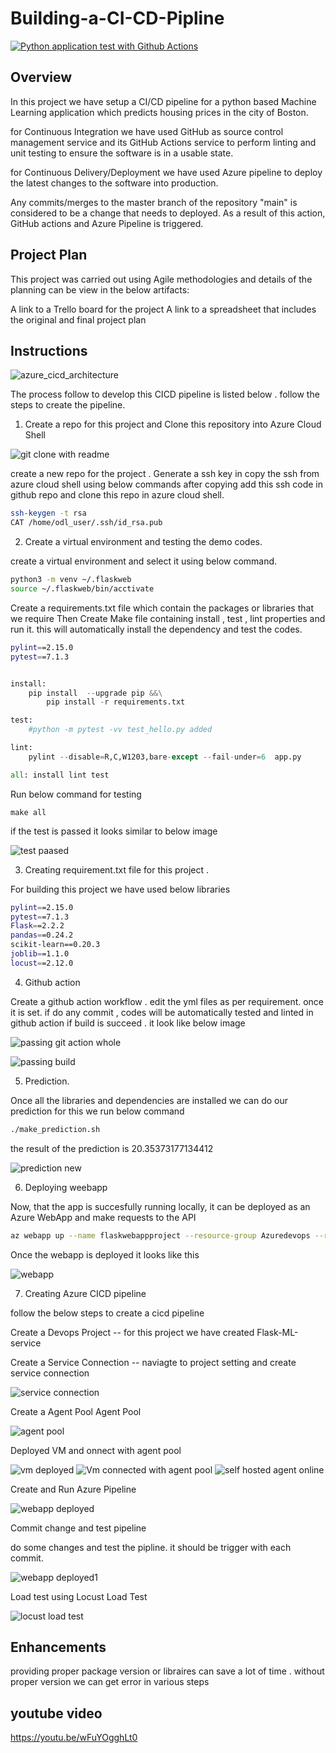 # Building-a-CI-CD-Pipline

[![Python application test with Github Actions](https://github.com/AnalyticNaveen/Building-a-CI-CD-Pipline/actions/workflows/main.yml/badge.svg?branch=main)](https://github.com/AnalyticNaveen/Building-a-CI-CD-Pipline/actions/workflows/main.yml)

## Overview
In this project we have setup a CI/CD pipeline for a python based Machine Learning application which predicts housing prices in the city of Boston.

for Continuous Integration we have used GitHub as source control management service and its GitHub Actions service to perform linting and unit testing to ensure the software is in a usable state.

for Continuous Delivery/Deployment we have used Azure pipeline to deploy the latest changes to the software into production.

Any commits/merges to the master branch of the repository "main" is considered to be a change that needs to deployed. As a result of this action, GitHub actions and Azure Pipeline is triggered.

## Project Plan
This project was carried out using Agile methodologies and details of the planning can be view in the below artifacts:

A link to a Trello board for the project
A link to a spreadsheet that includes the original and final project plan

## Instructions
![azure_cicd_architecture](https://user-images.githubusercontent.com/104189782/191111747-1dc9a881-9a24-45ea-a478-658a367e47c3.png)


The process follow to develop this CICD pipeline is listed below . follow the steps to create the pipeline.


1. Create a repo for this project and Clone this repository into Azure Cloud Shell

![git clone with readme](https://user-images.githubusercontent.com/104189782/191113389-bd811b92-873b-4b8b-a885-0f82dfe3aca0.png)


create a new repo for the project . Generate a ssh key in copy the ssh from azure cloud shell using below commands
after copying add this ssh code in github repo and clone this repo in azure cloud shell.

```bash
ssh-keygen -t rsa
CAT /home/odl_user/.ssh/id_rsa.pub
```


2. Create a virtual environment and testing the demo codes.

create a virtual environment and select it using below command.

```bash
python3 -m venv ~/.flaskweb
source ~/.flaskweb/bin/acctivate
```

Create a requirements.txt file which contain the packages or libraries that we require 
Then Create Make file containing install , test , lint properties and run it. this will automatically install the dependency and test the codes.


```bash
pylint==2.15.0
pytest==7.1.3
```

```python

install:
	pip install  --upgrade pip &&\
		pip install -r requirements.txt

test:
	#python -m pytest -vv test_hello.py added 

lint:
	pylint --disable=R,C,W1203,bare-except --fail-under=6  app.py

all: install lint test

```
Run below command for testing

```
make all
```
if the test is passed it looks similar to below image 

![test paased](https://user-images.githubusercontent.com/104189782/191115398-4b0daef6-0f01-4e7d-aab7-c32e37286d8c.png)

3. Creating requirement.txt file for this project .

For building this project we have used below libraries 

```bash
pylint==2.15.0
pytest==7.1.3
Flask==2.2.2
pandas==0.24.2
scikit-learn==0.20.3
joblib==1.1.0
locust==2.12.0
```
4. Github action

Create a github action workflow . edit the yml files as per requirement. 
once it is set. if do any commit , codes will be automatically tested and linted in github action
if build is succeed . it look like below image

![passing git action whole](https://user-images.githubusercontent.com/104189782/191118526-f5fb2fcc-65de-4482-843a-c88b76c9bfbb.png)

![passing build](https://user-images.githubusercontent.com/104189782/191118552-0abd16db-3651-4329-8850-c350c90c89dc.png)


5. Prediction.

Once all the libraries and dependencies are installed we can do our prediction for this we run below command 

```bash
./make_prediction.sh
```
the result of the prediction is 20.35373177134412

![prediction new](https://user-images.githubusercontent.com/104189782/191116969-bea4fc46-f5f2-4004-89b5-babe63e77cd3.png)


6. Deploying weebapp

Now, that the app is succesfully running locally, it can be deployed as an Azure WebApp and make requests to the API
```bash
az webapp up --name flaskwebappproject --resource-group Azuredevops --runtime "PYTHON:3.7"
```

Once the webapp is deployed it looks like this 

![webapp](https://user-images.githubusercontent.com/104189782/191119032-e64ce548-df0c-47ae-a072-ae18d8e785a2.png)


7. Creating Azure CICD pipeline 

follow the below steps to create a cicd pipeline

Create a Devops Project  -- for this project we have created Flask-ML-service 

Create a Service Connection -- naviagte to project setting and create service connection

![service connection](https://user-images.githubusercontent.com/104189782/191121290-d8991dc7-2764-4343-ab5a-42c8ddd1e6fa.png)

Create a Agent Pool Agent Pool

![agent pool](https://user-images.githubusercontent.com/104189782/191121367-c3ca36b5-bd05-4dce-862d-9ee7409d9f46.png)

Deployed VM and onnect with agent pool 

![vm deployed](https://user-images.githubusercontent.com/104189782/191121975-d21d0ad3-44b4-4da5-9893-ddc5f69eeab4.png)
![Vm connected with agent pool](https://user-images.githubusercontent.com/104189782/191122118-5b2ab2b1-abc2-43b7-aae0-c930fa2c40b3.png)
![self hosted agent online](https://user-images.githubusercontent.com/104189782/191122202-b0629230-6bba-4dba-9897-ca85596599f7.png)


Create and Run Azure Pipeline

![webapp deployed](https://user-images.githubusercontent.com/104189782/191122912-35552dd4-38d7-4157-914f-a1f05a8c22be.png)

Commit change and test pipeline

do some changes and test the pipline. it should be trigger with each commit.

![webapp deployed1](https://user-images.githubusercontent.com/104189782/191122971-29040593-fbd4-4411-8988-6ac6f5578883.png)


Load test using Locust Load Test

![locust load test](https://user-images.githubusercontent.com/104189782/191123317-b0699c4f-ac5b-4810-b288-e7945bcbcc55.png)

## Enhancements

providing proper package version or libraires can save a lot of time . without proper version we can get error in various steps 

## youtube video

https://youtu.be/wFuYOgghLt0
